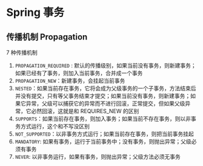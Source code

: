 # Spring 事务
## 传播机制 Propagation 
7 种传播机制
1. `PROPAGATION_REQUIRED` : 默认的传播级别，如果当前没有事务，则新建事务；如果已经有了事务，则加入当前事务，合并成一个事务
2. `PROPAGATION_NEW`：新建事务，会挂起当前事务
3. `NESTED`：如果当前存在事务，它将会成为父级事务的一个子事务，方法结束后并没有提交，只有等父事务结束才提交；如果当前没有事务，则新建事务；如果它异常，父级可以捕获它的异常而不进行回滚，正常提交，但如果父级异常，它必然回滚，这就是和 REQUIRES_NEW 的区别
4. `SUPPORTS`：如果当前存在事务，则加入事务；如果当前不存在事务，则以非事务方式运行，这个和不写没区别
5. `NOT_SUPPORTED`：以非事务方式运行；如果当前存在事务，则把当前事务挂起
6. `MANDATORY`: 如果有事务，运行于当前事务中；没有事务，则抛出异常；父级必须有事务
7. `NEVER`: 以非事务运行，如果有事务，则抛出异常；父级方法必须无事务
